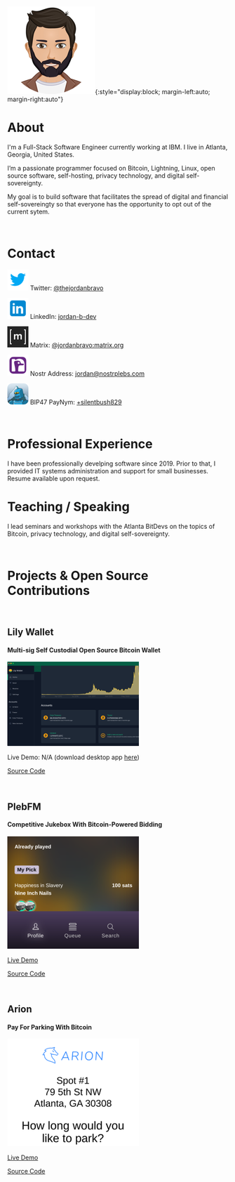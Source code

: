 ![Avatar](/assets/images/avatar-200.png){:style="display:block; margin-left:auto; margin-right:auto"}

# About

I'm a Full-Stack Software Engineer currently working at IBM.  I live in Atlanta, Georgia, United States.

I’m a passionate programmer focused on Bitcoin, Lightning, Linux, open source software, self-hosting, privacy technology, and digital self-sovereignty.

My goal is to build software that facilitates the spread of digital and financial self-sovereingty so that everyone has the opportunity to opt out of the current sytem.

<br/>

# Contact

![Twitter](/assets/images/icon-twitter-48.png) Twitter: [@thejordanbravo](https://twitter.com/thejordanbravo)

![LinkedIn](/assets/images/icon-linkedin-48.png) LinkedIn: [jordan-b-dev](https://linkedin.com/in/jordan-b-dev)

![Matrix](/assets/images/icon-matrix-white-48.png) Matrix: [@jordanbravo:matrix.org](https://matrix.to/#/@jordanbravo:matrix.org)

![Nostr](/assets/images/icon-nostr-48.png) Nostr Address: [jordan@nostrplebs.com](https://astral.ninja/npub1f6ntw2f4dnpdwkccqgg7ef7yagf9kdkrfn7l07kr9uz0q8e9k94sje7kur)

![PayNym](/assets/images/icon-paynym-48.png) BIP47 PayNym: [+silentbush829](https://paynym.is/+silentbush829)
  
<br/>
  
# Professional Experience

I have been professionally develping software since 2019.  Prior to that, I provided IT systems administration and support for small businesses.  Resume available upon request.

# Teaching / Speaking
I lead seminars and workshops with the Atlanta BitDevs on the topics of Bitcoin, privacy technology, and digital self-sovereignty.  

<br/>

# Projects & Open Source Contributions

<br/>

## Lily Wallet

#### Multi-sig Self Custodial Open Source Bitcoin Wallet

[![Lily Wallet](/assets/images/screenshot-lily-300x192.png)](/screenshots/lily)

Live Demo: N/A (download desktop app [here](https://lily-wallet.com/download))

[Source Code](https://github.com/Lily-Technologies/lily-wallet)

<br/>

## PlebFM

#### Competitive Jukebox With Bitcoin-Powered Bidding

[![PlebFM](/assets/images/screenshot-plebfm-thumbnail-300.png)](/screenshots/plebfm)

[Live Demo](https://pleb.fm/atl)

[Source Code](https://github.com/PlebFM/PlebFM)

<br/>

## Arion

#### Pay For Parking With Bitcoin

[![Arion](/assets/images/screenshot-arion-thumbnail-300.png)](/screenshots/arion)

[Live Demo](https://arionparking.tech/)

[Source Code](https://github.com/atlantabitdevs/park-lightning)

